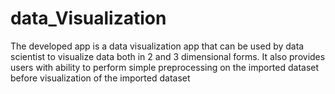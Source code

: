 # data_Visualization
The developed app is a data visualization app that can be used by data scientist to visualize data both in 2 and 3 dimensional forms. It also provides users with ability to perform simple preprocessing on the imported dataset before visualization of the imported dataset
